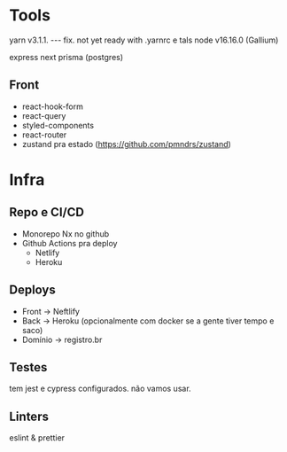 # Tools

yarn v3.1.1. --- fix. not yet ready with .yarnrc e tals
node v16.16.0 (Gallium)

express
next
prisma (postgres)

## Front
- react-hook-form
- react-query
- styled-components
- react-router
- zustand pra estado (https://github.com/pmndrs/zustand)

# Infra

## Repo e CI/CD
- Monorepo Nx no github
- Github Actions pra deploy
  - Netlify
  - Heroku

## Deploys
- Front -> Neftlify 
- Back -> Heroku (opcionalmente com docker se a gente tiver tempo e saco)
- Domínio -> registro.br

## Testes
tem jest e cypress configurados. não vamos usar.

## Linters
eslint & prettier
